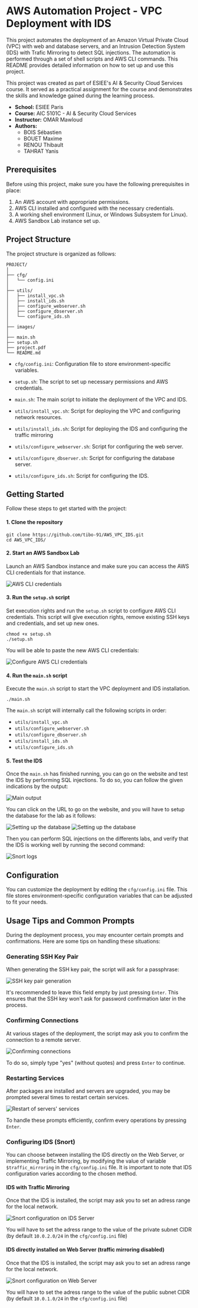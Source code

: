 # AWS Automation Project - VPC Deployment with IDS

This project automates the deployment of an Amazon Virtual Private Cloud (VPC) with web and database servers, and an Intrusion Detection System (IDS) with Trafic Mirroring to detect SQL injections. The automation is performed through a set of shell scripts and AWS CLI commands. This README provides detailed information on how to set up and use this project.

This project was created as part of ESIEE's AI & Security Cloud Services course. It served as a practical assignment for the course and demonstrates the skills and knowledge gained during the learning process.

- **School:** ESIEE Paris
- **Course:** AIC 5101C - AI & Security Cloud Services
- **Instructor:** OMAR Mawloud
- **Authors:** 
   - BOIS Sébastien
   - BOUET Maxime
   - RENOU Thibault
   - TAHRAT Yanis

## Prerequisites

Before using this project, make sure you have the following prerequisites in place:

1. An AWS account with appropriate permissions.
2. AWS CLI installed and configured with the necessary credentials.
3. A working shell environment (Linux, or Windows Subsystem for Linux).
4. AWS Sandbox Lab instance set up.

## Project Structure

The project structure is organized as follows:

```
PROJECT/
│ 
├── cfg/
│   └── config.ini
│ 
├── utils/
│   ├── install_vpc.sh
│   ├── install_ids.sh
│   ├── configure_webserver.sh
│   ├── configure_dbserver.sh
│   └── configure_ids.sh
│
├── images/
│
├── main.sh
├── setup.sh
├── project.pdf
└── README.md
```

- `cfg/config.ini`: Configuration file to store environment-specific variables.

- `setup.sh`: The script to set up necessary permissions and AWS credentials.

- `main.sh`: The main script to initiate the deployment of the VPC and IDS.

- `utils/install_vpc.sh`: Script for deploying the VPC and configuring network resources.

- `utils/install_ids.sh`: Script for deploying the IDS and configuring the traffic mirroring

- `utils/configure_webserver.sh`: Script for configuring the web server.

- `utils/configure_dbserver.sh`: Script for configuring the database server.

- `utils/configure_ids.sh`: Script for configuring the IDS.

## Getting Started

Follow these steps to get started with the project:

#### 1. Clone the repository

   ```shell
   git clone https://github.com/tibo-91/AWS_VPC_IDS.git
   cd AWS_VPC_IDS/
   ```

#### 2. Start an AWS Sandbox Lab

   Launch an AWS Sandbox instance and make sure you can access the AWS CLI credentials for that instance.

   ![AWS CLI credentials](images/AWS_CLI_credentials.png)

#### 3. Run the `setup.sh` script

   Set execution rights and run the `setup.sh` script to configure AWS CLI credentials. This script will give execution rights, remove existing SSH keys and credentials, and set up new ones. 

   ```shell
   chmod +x setup.sh
   ./setup.sh
   ```

   You will be able to paste the new AWS CLI credentials:

   ![Configure AWS CLI credentials](images/setup_sh.png)

#### 4. Run the `main.sh` script

   Execute the `main.sh` script to start the VPC deployment and IDS installation.

   ```shell
   ./main.sh
   ```
   The `main.sh` script will internally call the following scripts in order:
   - `utils/install_vpc.sh`
   - `utils/configure_webserver.sh`
   - `utils/configure_dbserver.sh`
   - `utils/install_ids.sh`
   - `utils/configure_ids.sh`   

#### 5. Test the IDS

   Once the `main.sh` has finished running, you can go on the website and test the IDS by performing SQL injections.
   To do so, you can follow the given indications by the output:

   ![Main output](images/main_output.png)

   You can click on the URL to go on the website, and you will have to setup the database for the lab as it follows:

   ![Setting up the database](images/setup_db.png)
   ![Setting up the database](images/setup_db2.png)

   Then you can perform SQL injections on the differents labs, and verify that the IDS is working well by running the second command:

   ![Snort logs](images/snort_logs.png)

## Configuration

You can customize the deployment by editing the `cfg/config.ini` file. 
This file stores environment-specific configuration variables that can be adjusted to fit your needs.

## Usage Tips and Common Prompts

During the deployment process, you may encounter certain prompts and confirmations. Here are some tips on handling these situations:

### Generating SSH Key Pair

When generating the SSH key pair, the script will ask for a passphrase:

![SSH key pair generation](images/ssh_empty_passphrase.png)

It's recommended to leave this field empty by just pressing `Enter`. 
This ensures that the SSH key won't ask for password confirmation later in the process.

### Confirming Connections

At various stages of the deployment, the script may ask you to confirm the connection to a remote server.

![Confirming connections](images/confirm_connections.png)

To do so, simply type "yes" (without quotes) and press `Enter` to continue.

### Restarting Services

After packages are installed and servers are upgraded, you may be prompted several times to restart certain services. 

![Restart of servers' services](images/service_restart.png)

To handle these prompts efficiently, confirm every operations by pressing `Enter`.

### Configuring IDS (Snort)

You can choose between installing the IDS directly on the Web Server, or implementing Traffic Mirroring, by modifying the value of variable `$traffic_mirroring` in the `cfg/config.ini` file. It is important to note that IDS configuration varies according to the chosen method.

#### IDS with Traffic Mirroring

Once that the IDS is installed, the script may ask you to set an adress range for the local network.

![Snort configuration on IDS Server](images/snort_config_IDS.png)

You will have to set the adress range to the value of the private subnet CIDR (by default `10.0.2.0/24` in the `cfg/config.ini` file) 

#### IDS directly installed on Web Server (traffic mirroring disabled)

Once that the IDS is installed, the script may ask you to set an adress range for the local network.

![Snort configuration on Web Server](images/snort_config_webserver.png)

You will have to set the adress range to the value of the public subnet CIDR (by default `10.0.1.0/24` in the `cfg/config.ini` file) 